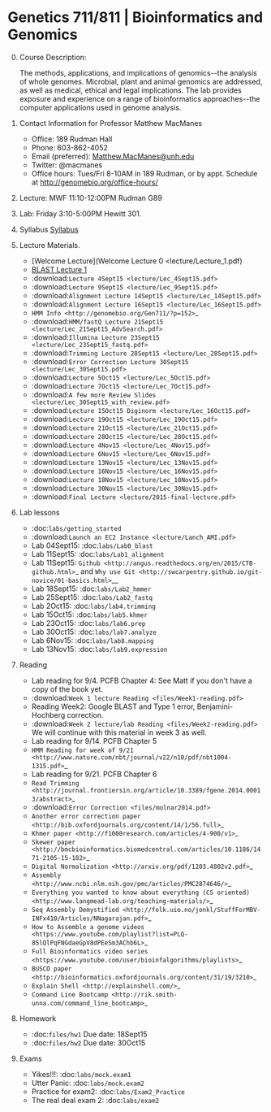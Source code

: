 # Genetics 711/811 | Bioinformatics and Genomics


0. Course Description:

    The methods, applications, and implications of genomics--the analysis of whole genomes. Microbial, plant and animal genomics are addressed, as well as medical, ethical and legal implications. The lab provides exposure and experience on a range of bioinformatics approaches--the computer applications used in genome analysis.

1. Contact Information for Professor Matthew MacManes

    - Office: 189 Rudman Hall
    - Phone: 603-862-4052
    - Email (preferred): Matthew.MacManes@unh.edu
    - Twitter: @macmanes
    - Office hours: Tues/Fri 8-10AM in 189 Rudman, or by appt. Schedule at http://genomebio.org/office-hours/

2. Lecture: MWF 11:10-12:00PM Rudman G89

3. Lab: Friday 3:10-5:00PM Hewitt 301.

4. Syllabus [Syllabus](Syllabus.md)

5. Lecture Materials.
    -  [Welcome Lecture](Welcome Lecture 0 <lecture/Lecture_1.pdf)
    -  [BLAST Lecture 1](lecture/Lecture_2.pdf)
    -  :download:`Lecture 4Sept15 <lecture/Lec_4Sept15.pdf>`
    -  :download:`Lecture 9Sept15 <lecture/Lec_9Sept15.pdf>`
    -  :download:`Alignment Lecture 14Sept15 <lecture/Lec_14Sept15.pdf>`
    -  :download:`Alignment Lecture 16Sept15 <lecture/Lec_16Sept15.pdf>`
    -  `HMM Info <http://genomebio.org/Gen711/?p=152>`_
    -  :download:`HMM/fastQ Lecture 21Sept15 <lecture/Lec_21Sept15_AdvSearch.pdf>`
    -  :download:`Illumina Lecture 23Sept15 <lecture/Lec_23Sept15_fastq.pdf>`
    -  :download:`Trimming Lecture 28Sept15 <lecture/Lec_28Sept15.pdf>`
    -  :download:`Error Correction Lecture 30Sept15 <lecture/Lec_30Sept15.pdf>`
    -  :download:`Lecture 5Oct15 <lecture/Lec_5Oct15.pdf>`
    -  :download:`Lecture 7Oct15 <lecture/Lec_7Oct15.pdf>`
    -  :download:`A few more Review Slides <lecture/Lec_30Sept15_with_review.pdf>`
    -  :download:`Lecture 15Oct15 Diginorm <lecture/Lec_16Oct15.pdf>`
    -  :download:`Lecture 19Oct15 <lecture/Lec_19Oct15.pdf>`
    -  :download:`Lecture 21Oct15 <lecture/Lec_21Oct15.pdf>`
    -  :download:`Lecture 28Oct15 <lecture/Lec_28Oct15.pdf>`
    -  :download:`Lecture 4Nov15 <lecture/Lec_4Nov15.pdf>`
    -  :download:`Lecture 6Nov15 <lecture/Lec_6Nov15.pdf>`
    -  :download:`Lecture 13Nov15 <lecture/Lec_13Nov15.pdf>`
    -  :download:`Lecture 16Nov15 <lecture/Lec_16Nov15.pdf>`
    -  :download:`Lecture 18Nov15 <lecture/Lec_18Nov15.pdf>`
    -  :download:`Lecture 30Nov15 <lecture/Lec_30Nov15.pdf>`
    -  :download:`Final Lecture <lecture/2015-final-lecture.pdf>`

6. Lab lessons
    - :doc:`labs/getting_started`
    - :download:`Launch an EC2 Instance <lecture/Lanch_AMI.pdf>`
    - Lab 04Sept15: :doc:`labs/Lab0_blast`
    - Lab 11Sept15: :doc:`labs/Lab1_alignment`
    - Lab 11Sept15: `Github <http://angus.readthedocs.org/en/2015/CTB-github.html>`_ and `Why use Git <http://swcarpentry.github.io/git-novice/01-basics.html>`__
    - Lab 18Sept15: :doc:`labs/Lab2_hmmer`
    - Lab 25Sept15: :doc:`labs/Lab2_fastq`
    - Lab 2Oct15: :doc:`labs/lab4.trimming`
    - Lab 15Oct15: :doc:`labs/lab5.khmer`
    - Lab 23Oct15: :doc:`labs/lab6.prep`
    - Lab 30Oct15: :doc:`labs/lab7.analyze`
    - Lab 6Nov15: :doc:`labs/lab8.mapping`
    - Lab 13Nov15: :doc:`labs/lab9.expression`

7. Reading
    - Lab reading for 9/4. PCFB Chapter 4: See Matt if you don't have a copy of the book yet.
    - :download:`Week 1 lecture Reading <files/Week1-reading.pdf>`
    - Reading Week2: Google BLAST and Type 1 error, Benjamini-Hochberg correction.  
    - :download:`Week 2 lecture/lab Reading <files/Week2-reading.pdf>` We will continue with this material in week 3 as well.
    - Lab reading for 9/14. PCFB Chapter 5
    - `HMM Reading for week of 9/21 <http://www.nature.com/nbt/journal/v22/n10/pdf/nbt1004-1315.pdf>`_
    - Lab reading for 9/21. PCFB Chapter 6
    - `Read Trimming <http://journal.frontiersin.org/article/10.3389/fgene.2014.00013/abstract>`_
    - :download:`Error Correction <files/molnar2014.pdf>`
    - `Another error correction paper <http://bib.oxfordjournals.org/content/14/1/56.full>`_
    - `Khmer paper <http://f1000research.com/articles/4-900/v1>`_
    - `Skewer paper <http://bmcbioinformatics.biomedcentral.com/articles/10.1186/1471-2105-15-182>`_  
    - `Digital Normalization <http://arxiv.org/pdf/1203.4802v2.pdf>`_
    - `Assembly <http://www.ncbi.nlm.nih.gov/pmc/articles/PMC2874646/>`_
    - `Everything you wanted to know about everything (CS oriented)  <http://www.langmead-lab.org/teaching-materials/>`_
    - `Seq Assembly Demystified <http://folk.uio.no/jonkl/StuffForMBV-INFx410/Articles/NNagarajan.pdf>`_
    - `How to Assemble a genome videos <https://www.youtube.com/playlist?list=PLQ-85lQlPqFNGdaeGpV8dPEeSm3AChb6L>`_
    - `Full Bioinformatics video series <https://www.youtube.com/user/bioinfalgorithms/playlists>`_
    - `BUSCO paper <http://bioinformatics.oxfordjournals.org/content/31/19/3210>`_
    - `Explain Shell <http://explainshell.com/>`_
    - `Command Line Bootcamp <http://rik.smith-unna.com/command_line_bootcamp>`_

8. Homework
    - :doc:`files/hw1` Due date: 18Sept15
    - :doc:`files/hw2` Due date: 30Oct15

9. Exams

    - Yikes!!!: :doc:`labs/mock.exam1`
    - Utter Panic: :doc:`labs/mock.exam2`
    - Practice for exam2: :doc:`labs/Exam2_Practice`
    - The real deal exam 2: :doc:`labs/exam2`
